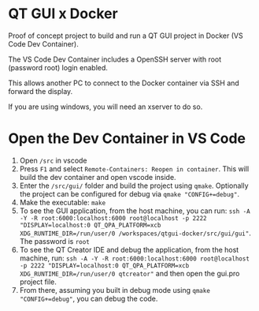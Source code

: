# QT GUI x Docker
Proof of concept project to build and run a QT GUI project in Docker (VS Code Dev Container).

The VS Code Dev Container includes a OpenSSH server with root (password root) login enabled.

This allows another PC to connect to the Docker container via SSH and forward the display.

If you are using windows, you will need an xserver to do so.

# Open the Dev Container in VS Code
1. Open `/src` in vscode
1. Press `F1` and select `Remote-Containers: Reopen in container`. This will build the dev container and open vscode inside.
1. Enter the `/src/gui/` folder and build the project using `qmake`. Optionally the project can be configured for debug via `qmake "CONFIG+=debug"`.
1. Make the executable: `make`
1. To see the GUI application, from the host machine, you can run: `ssh -A -Y -R root:6000:localhost:6000 root@localhost -p 2222 "DISPLAY=localhost:0 QT_QPA_PLATFORM=xcb XDG_RUNTIME_DIR=/run/user/0 /workspaces/qtgui-docker/src/gui/gui"`. The password is `root`
1. To see the QT Creator IDE and debug the application, from the host machine, run: `ssh -A -Y -R root:6000:localhost:6000 root@localhost -p 2222 "DISPLAY=localhost:0 QT_QPA_PLATFORM=xcb XDG_RUNTIME_DIR=/run/user/0 qtcreator"` and then open the gui.pro project file.
1. From there, assuming you built in debug mode using `qmake "CONFIG+=debug"`, you can debug the code.


